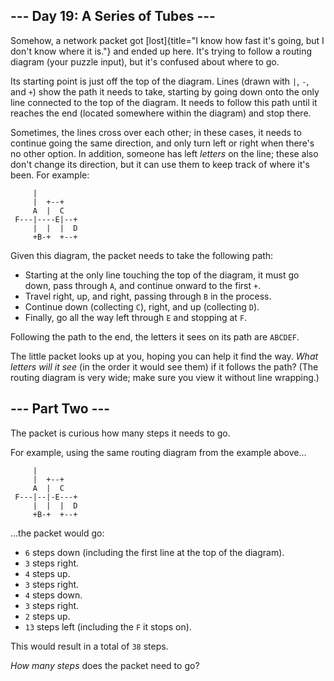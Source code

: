 \-\-- Day 19: A Series of Tubes \-\--
-------------------------------------

Somehow, a network packet got
[lost]{title="I know how fast it's going, but I don't know where it is."}
and ended up here. It\'s trying to follow a routing diagram (your puzzle
input), but it\'s confused about where to go.

Its starting point is just off the top of the diagram. Lines (drawn with
`|`, `-`, and `+`) show the path it needs to take, starting by going
down onto the only line connected to the top of the diagram. It needs to
follow this path until it reaches the end (located somewhere within the
diagram) and stop there.

Sometimes, the lines cross over each other; in these cases, it needs to
continue going the same direction, and only turn left or right when
there\'s no other option. In addition, someone has left *letters* on the
line; these also don\'t change its direction, but it can use them to
keep track of where it\'s been. For example:

         |          
         |  +--+    
         A  |  C    
     F---|----E|--+ 
         |  |  |  D 
         +B-+  +--+ 

Given this diagram, the packet needs to take the following path:

-   Starting at the only line touching the top of the diagram, it must
    go down, pass through `A`, and continue onward to the first `+`.
-   Travel right, up, and right, passing through `B` in the process.
-   Continue down (collecting `C`), right, and up (collecting `D`).
-   Finally, go all the way left through `E` and stopping at `F`.

Following the path to the end, the letters it sees on its path are
`ABCDEF`.

The little packet looks up at you, hoping you can help it find the way.
*What letters will it see* (in the order it would see them) if it
follows the path? (The routing diagram is very wide; make sure you view
it without line wrapping.)

\-\-- Part Two \-\--
--------------------

The packet is curious how many steps it needs to go.

For example, using the same routing diagram from the example above\...

         |          
         |  +--+    
         A  |  C    
     F---|--|-E---+ 
         |  |  |  D 
         +B-+  +--+ 

\...the packet would go:

-   `6` steps down (including the first line at the top of the diagram).
-   `3` steps right.
-   `4` steps up.
-   `3` steps right.
-   `4` steps down.
-   `3` steps right.
-   `2` steps up.
-   `13` steps left (including the `F` it stops on).

This would result in a total of `38` steps.

*How many steps* does the packet need to go?
